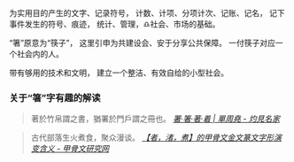 为实用目的产生的文字、记录符号，
计数、计项、分项计次、记账、记名，
记下事件发生的符号、痕迹，
统计、管理，♎社会、市场的基础。

“箸”原意为“筷子”，
这里引申为共建设会、安于分享公共保障。
一付筷子对应一个社会内的人。

带有够用的技术和文明，
建立一个整洁、有效自给的小型社会。

### 关于“箸”字有趣的解读
>著於竹帛謂之書，猶署於門戶謂之冊也。
<cite>[署‧箸‧著‧着 | 單周堯 - 灼見名家](https://www.master-insight.com/署‧箸‧著‧着/)</cite>

>古代部落生火煮食，聚众漫谈。
<cite>[【者，渚，煮】的甲骨文金文篆文字形演变含义 - 甲骨文研究网](http://www.renlu.net/html/jiaguwenzidian_2882.html)</cite>
